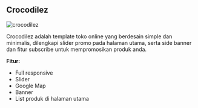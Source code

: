 Crocodilez
------------

![crocodilez](http://jarvis-store.com/themes/master-tema/crocodilez/crocodilez-preview.jpg)

Crocodilez adalah template toko online yang berdesain simple dan minimalis, dilengkapi slider promo pada halaman utama, serta side banner dan fitur subscribe untuk mempromosikan produk anda.

**Fitur:**
 - Full responsive 
 - Slider 
 - Google Map 
 - Banner
 - List produk di halaman utama

